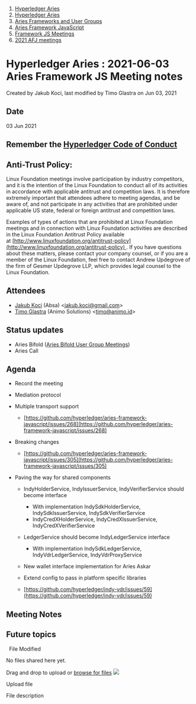1. [Hyperledger Aries](index.html)
2. [Hyperledger Aries](Hyperledger-Aries_18481154.html)
3. [Aries Frameworks and User Groups](Aries-Frameworks-and-User-Groups_18481290.html)
4. [Aries Framework JavaScript](Aries-Framework-JavaScript_18482463.html)
5. [Framework JS Meetings](Framework-JS-Meetings_18482467.html)
6. [2021 AFJ meetings](2021-AFJ-meetings_18514593.html)

# Hyperledger Aries : 2021-06-03 Aries Framework JS Meeting notes

Created by Jakub Koci, last modified by Timo Glastra on Jun 03, 2021

## Date

03 Jun 2021

## Remember the [Hyperledger Code of Conduct](https://lf-hyperledger.atlassian.net/wiki/display/HYP/Hyperledger+Code+of+Conduct)

## Anti-Trust Policy:

Linux Foundation meetings involve participation by industry competitors, and it is the intention of the Linux Foundation to conduct all of its activities in accordance with applicable antitrust and competition laws. It is therefore extremely important that attendees adhere to meeting agendas, and be aware of, and not participate in any activities that are prohibited under applicable US state, federal or foreign antitrust and competition laws.

Examples of types of actions that are prohibited at Linux Foundation meetings and in connection with Linux Foundation activities are described in the Linux Foundation Antitrust Policy available at [http://www.linuxfoundation.org/antitrust-policy](http://www.linuxfoundation.org/antitrust-policy) . If you have questions about these matters, please contact your company counsel, or if you are a member of the Linux Foundation, feel free to contact Andrew Updegrove of the firm of Gesmer Updegrove LLP, which provides legal counsel to the Linux Foundation.

## Attendees

- [Jakub Koci](https://lf-hyperledger.atlassian.net/wiki/people/557058:a09deeb2-174a-4e43-9fd0-890f4d055dd5?ref=confluence) (Absa) &lt;jakub.koci@gmail.com&gt;
- [Timo Glastra](https://lf-hyperledger.atlassian.net/wiki/people/5f64a069a1048d0069073500?ref=confluence) (Animo Solutions) &lt;timo@animo.id&gt;

## Status updates

- Aries Bifold ([Aries Bifold User Group Meetings](Aries-Bifold-User-Group-Meetings_18490725.html))
- Aries Call

## Agenda

- Record the meeting
- Mediation protocol
- Multiple transport support
  
  - [https://github.com/hyperledger/aries-framework-javascript/issues/268](https://github.com/hyperledger/aries-framework-javascript/issues/268)
- Breaking changes
  
  - [https://github.com/hyperledger/aries-framework-javascript/issues/305](https://github.com/hyperledger/aries-framework-javascript/issues/305)
- Paving the way for shared components
  
  - IndyHolderService, IndyIssuerService, IndyVerifierService should become interface
    
    - With implementation IndySdkHolderService, IndySdkIssuerService, IndySdkVerifierService
    - IndyCredXHolderService, IndyCredXIssuerService, IndyCredXVerifierService
  - LedgerService should become IndyLedgerService interface
    
    - With implementation IndySdkLedgerService, IndyVdrLedgerService, IndyVdrProxyService
  - New wallet interface implementation for Aries Askar
  - Extend config to pass in platform specific libraries
  - [https://github.com/hyperledger/indy-vdr/issues/59](https://github.com/hyperledger/indy-vdr/issues/59)

## Meeting Notes

## Future topics

  File Modified

No files shared here yet.

Drag and drop to upload or [browse for files]() ![](images/icons/wait.gif)

Upload file

File description

